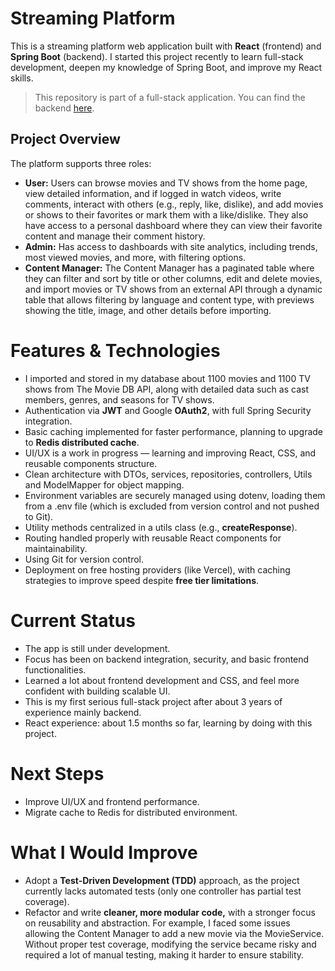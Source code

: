 # Streaming Platform
This is a streaming platform web application built with **React** (frontend) and **Spring Boot** (backend).
I started this project recently to learn full-stack development, deepen my knowledge of Spring Boot, and improve my React skills.

> This repository is part of a full-stack application. You can find the backend [here](https://github.com/ZakariaAkrach/streamingPlatform-be).

## Project Overview
The platform supports three roles:
- **User:**
Users can browse movies and TV shows from the home page, view detailed information, and if logged in watch videos, write comments, interact with others (e.g., reply, like, dislike), and add movies or shows to their favorites or mark them with a like/dislike.
They also have access to a personal dashboard where they can view their favorite content and manage their comment history.
- **Admin:**
Has access to dashboards with site analytics, including trends, most viewed movies, and more, with filtering options.
- **Content Manager:**
The Content Manager has a paginated table where they can filter and sort by title or other columns, edit and delete movies, 
and import movies or TV shows from an external API through a dynamic table that allows filtering by language and content type, 
with previews showing the title, image, and other details before importing.

# Features & Technologies
- I imported and stored in my database about 1100 movies and 1100 TV shows from The Movie DB API, along with detailed data such as cast members, genres, and seasons for TV shows.
- Authentication via **JWT** and Google **OAuth2**, with full Spring Security integration.
- Basic caching implemented for faster performance, planning to upgrade to **Redis distributed cache**.
- UI/UX is a work in progress — learning and improving React, CSS, and reusable components structure.
- Clean architecture with DTOs, services, repositories, controllers, Utils and ModelMapper for object mapping.
- Environment variables are securely managed using dotenv, loading them from a .env file (which is excluded from version control and not pushed to Git).
- Utility methods centralized in a utils class (e.g., **createResponse**).
- Routing handled properly with reusable React components for maintainability.
- Using Git for version control.
- Deployment on free hosting providers (like Vercel), with caching strategies to improve speed despite **free tier limitations**.

# Current Status
- The app is still under development.
- Focus has been on backend integration, security, and basic frontend functionalities.
- Learned a lot about frontend development and CSS, and feel more confident with building scalable UI.
- This is my first serious full-stack project after about 3 years of experience mainly backend.
- React experience: about 1.5 months so far, learning by doing with this project.

# Next Steps
- Improve UI/UX and frontend performance.
- Migrate cache to Redis for distributed environment.

# What I Would Improve
- Adopt a **Test-Driven Development (TDD)** approach, as the project currently lacks automated tests (only one controller has partial test coverage).
- Refactor and write **cleaner, more modular code,** with a stronger focus on reusability and abstraction. For example, I faced some issues allowing the Content Manager to add a new movie via the MovieService. Without proper test coverage, modifying the service became risky and required a lot of manual testing, making it harder to ensure stability.